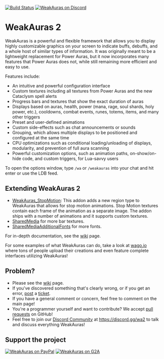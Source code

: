 [![Build Status](https://travis-ci.org/WeakAuras/WeakAuras2.svg?branch=master)](https://travis-ci.org/WeakAuras/WeakAuras2)
[![WeakAuras on Discord](https://img.shields.io/badge/discord-weakauras-738bd7.svg?style=flat)](https://discord.gg/wa2)

# WeakAuras 2

WeakAuras is a powerful and flexible framework that allows you to display highly customizable graphics on your screen to indicate buffs, debuffs, and a whole host of similar types of information. It was originally meant to be a lightweight replacement for Power Auras, but it now incorporates many features that Power Auras does not, while still remaining more efficient and easy to use.

Features include:
* An intuitive and powerful configuration interface
* Custom textures including all textures from Power Auras and the new Cataclysm spell alerts
* Progress bars and textures that show the exact duration of auras
* Displays based on auras, health, power (mana, rage, soul shards, holy power, etc.), cooldowns, combat events, runes, totems, items, and many other triggers
* Preset and user-defined animations
* Custom side-effects such as chat announcements or sounds
* Grouping, which allows multiple displays to be positioned and configured at the same time
* CPU optimizations such as conditional loading/unloading of displays, modularity, and prevention of full aura scanning
* Powerful customization options, such as animation paths, on-show/on-hide code, and custom triggers, for Lua-savvy users

To open the options window, type `/wa` or `/weakauras` into your chat and hit enter or use the LDB feed.

## Extending WeakAuras 2
* [WeakAuras_StopMotion](https://www.wowace.com/addons/weakauras-stop-motion): This addon adds a new region type to WeakAuras that allows for stop motion animations. Stop Motion textures contain each frame of the animation as a separate image. The addon ships with a number of animations and it supports custom textures.
* [SharedMedia](https://www.wowace.com/addons/sharedmedia) for more bar textures.
* [SharedMediaAdditionalFonts](https://www.wowace.com/addons/shared-media-additional-fonts) for more fonts.

For in-depth documentation, see the [wiki](https://github.com/WeakAuras/WeakAuras2/wiki) page.

For some examples of what WeakAuras can do, take a look at [wago.io](https://wago.io/) where tons of people upload their creations and even feature complete interfaces utilizing WeakAuras!

## Problem?
* Please see the [wiki](https://github.com/WeakAuras/WeakAuras2/wiki) page.
* If you've discovered something that's clearly wrong, or if you get an error, [post](https://www.wowace.com/addons/weakauras-2/create-ticket/) a [ticket](https://www.wowace.com/addons/weakauras-2/tickets/).
* If you have a general comment or concern, feel free to comment on the main page!
* You're a programmer yourself and want to contribute? We accept [pull requests](https://github.com/WeakAuras/WeakAuras2/pulls) on GitHub!
* Feel free to join our [Discord Community](https://discord.gg/wa2) at https://discord.gg/wa2 to talk and discuss everything WeakAuras!

## Support the project
[![WeakAuras on PayPal](https://www.paypalobjects.com/en_US/i/btn/btn_donateCC_LG.gif)](https://www.paypal.com/cgi-bin/webscr?cmd=_s-xclick&hosted_button_id=FRVH7EYXFDTUN)
[![WeakAuras on G2A](https://i.imgur.com/sRAX4Ij.png)](https://www.g2a.com/r/weakauras)

